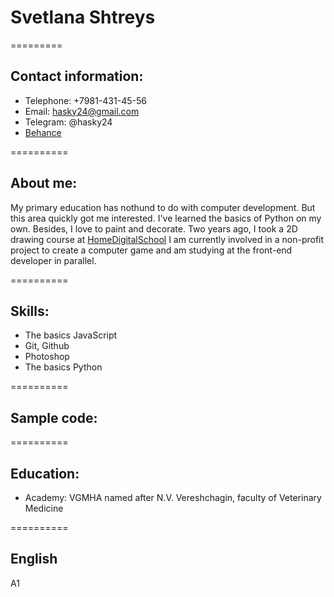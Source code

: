 # Svetlana Shtreys

=========

## Contact information:
* Telephone: +7981-431-45-56
* Email: hasky24@gmail.com
* Telegram: @hasky24
* [Behance](https://www.behance.net/hasky24)

==========

## About me:
My primary education has nothund to do with computer development. But this area quickly got me interested. I've learned the basics of Python on my own. Besides, I love to paint and decorate. Two years ago, I took a 2D drawing course at [HomeDigitalSchool](https://homedigitalschool.ru/2d)
I am currently involved in a non-profit project to create a computer game and am studying at the front-end developer in parallel.

==========

## Skills:
* The basics JavaScript
* Git, Github
* Photoshop 
* The basics Python

==========

## Sample code:

==========

## Education:
* Academy: VGMHA named after N.V. Vereshchagin, faculty of Veterinary Medicine

==========

## English
A1
